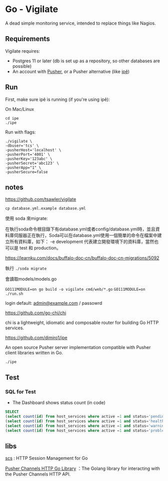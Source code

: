 # Go - Vigilate

A dead simple monitoring service, intended to replace things like Nagios.

## Requirements

Vigilate requires:
- Postgres 11 or later (db is set up as a repository, so other databases are possible)
- An account with [Pusher](https://pusher.com/), or a Pusher alternative
  (like [ipê](https://github.com/dimiro1/ipe))

## Run

First, make sure ipê is running (if you're using ipê):

On Mac/Linux
~~~
cd ipe
./ipe 
~~~


Run with flags:

~~~
./vigilate \
-dbuser='tcs' \
-pusherHost='localhost' \
-pusherPort='4001' \
-pusherKey='123abc' \
-pusherSecret='abc123' \
-pusherApp="1" \
-pusherSecure=false
~~~~

## notes
https://github.com/tsawler/vigilate

`cp database.yml.example database.yml`

使用 soda 來migrate:

在執行soda命令根目錄下有database.yml或者config/database.yml時，並且資料庫伺服器正在執行，Soda可以在database.yml使用一個簡單的命令在檔案中建立所有資料庫，如下： -e development 代表建立開發環境下的資料庫，當然也可以是 test 和 production。

https://learnku.com/docs/buffalo-doc-cn/buffalo-doc-cn-migrations/5092

執行 `./soda migrate`

會讀取models/models.go

`GO111MODULE=on go build -o vigilate cmd/web/*.go`
`GO111MODULE=on ./run.sh`

login default:
admin@example.com / passowrd

https://github.com/go-chi/chi

chi is a lightweight, idiomatic and composable router for building Go HTTP services.

https://github.com/dimiro1/ipe

An open source Pusher server implementation compatible with Pusher client libraries written in Go.

`./ipe`

## Test

### SQL for Test

* The Dashboard shows status count (in code)

```sql
SELECT
(select count(id) from host_services where active =1 and status='pending') as pending,
(select count(id) from host_services where active =1 and status='healthy') as healthy,
(select count(id) from host_services where active =1 and status='warning') as warning,
(select count(id) from host_services where active =1 and status='problem') as problem
```

## libs
[scs](https://github.com/alexedwards/scs) : HTTP Session Management for Go

[Pusher Channels HTTP Go Library](https://github.com/pusher/pusher-http-go)
：The Golang library for interacting with the Pusher Channels HTTP API.